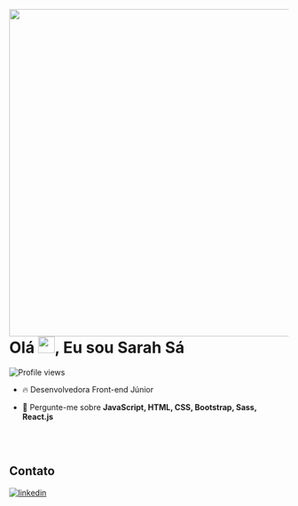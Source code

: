 <img align="right" height="590em" src="https://user-images.githubusercontent.com/98770963/203151134-d7a706ac-78e9-44f5-af79-71412c417d26.png"/>
<h1 align="left">Olá <img src="https://raw.githubusercontent.com/kaueMarques/kaueMarques/master/hi.gif" height="30px">, Eu sou Sarah Sá</h1>

<p align="left"> <img src="https://komarev.com/ghpvc/?username=sarahalvessa&color=yellow" alt="Profile views" /></p>

- 🔥 Desenvolvedora Front-end Júnior

- 💬 Pergunte-me sobre **JavaScript, HTML, CSS, Bootstrap, Sass, React.js**

<br><br>

## Contato

<a href="https://www.linkedin.com/in/sarah-alves-de-s%C3%A1-a48581229/" target="_blank">
  <img align="center" src="https://img.shields.io/badge/-sarahsa-05122A?style=flat&logo=linkedin" alt="linkedin"/>
</a>
